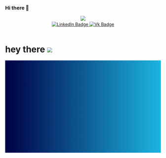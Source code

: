 ### Hi there 👋

<!--
**ExoticDuck/ExoticDuck** is a ✨ _special_ ✨ repository because its `README.md` (this file) appears on your GitHub profile.

Here are some ideas to get you started:

- 🔭 I’m currently working on ...
- 🌱 I’m currently learning ...
- 👯 I’m looking to collaborate on ...
- 🤔 I’m looking for help with ...
- 💬 Ask me about ...
- 📫 How to reach me: ...
- 😄 Pronouns: ...
- ⚡ Fun fact: ...
-->
<div id="header" align="center">
  <img src="https://media.giphy.com/media/xT9IgzoKnwFNmISR8I/giphy.gif" width="200"/>
</div>
<div id="badges" align="center">
  <a href="https://www.linkedin.com/in/%D0%BD%D0%B8%D0%BA%D0%B8%D1%82%D0%B0-%D0%BC%D0%B0%D1%80%D1%87%D0%B5%D0%BD%D0%BA%D0%BE%D0%B2-23563b194">
    <img src="https://img.shields.io/badge/LinkedIn-blue?style=for-the-badge&logo=linkedin&logoColor=white" alt="LinkedIn Badge"/>
  </a>
  <a href="https://vk.com/moonylike">
    <img src="https://img.shields.io/badge/VK-blue?logo=vk&logoColor=white&style=for-the-badge" alt="Vk Badge"/>
  </a>
</div>
<div align="center">
  <img src="https://komarev.com/ghpvc/?username=ExoticDuck&style=flat-square&color=blue" alt=""/>
</div>
<h1>
  hey there
  <img src="https://media.giphy.com/media/hvRJCLFzcasrR4ia7z/giphy.gif" width="30px"/>
</h1>
<div align="center">
  <img src="./Visions of Grandeur.jpg" width="600" height="300"/>
</div>
